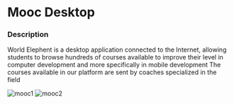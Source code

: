 # Mooc Desktop
### Description

World Elephent is a desktop application connected to the Internet, allowing students to browse hundreds of courses available to improve their level in computer development and more specifically in mobile development
The courses available in our platform are sent by coaches specialized in the field




![mooc1](https://cloud.githubusercontent.com/assets/22856303/26384739/91d58838-403b-11e7-8915-b121b07df58b.png)
![mooc2](https://cloud.githubusercontent.com/assets/22856303/26384741/94907b00-403b-11e7-8219-d0f5c0af3741.png)
